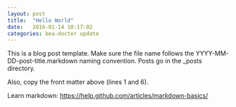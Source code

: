 ```yaml
---
layout: post
title:  "Hello World"
date:   2016-01-14 10:17:02
categories: bea-docter update
---
```


This is a blog post template. Make sure the file name follows the YYYY-MM-DD-post-title.markdown naming convention. Posts go in the _posts directory.

Also, copy the front matter above (lines 1 and 6).

Learn markdown: https://help.github.com/articles/markdown-basics/
